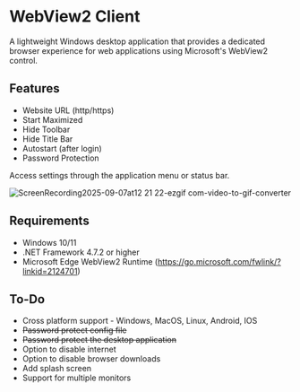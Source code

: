 # WebView2 Client

A lightweight Windows desktop application that provides a dedicated browser experience for web applications using Microsoft's WebView2 control.

## Features

- Website URL (http/https)
- Start Maximized
- Hide Toolbar
- Hide Title Bar
- Autostart (after login)
- Password Protection

Access settings through the application menu or status bar.

![ScreenRecording2025-09-07at12 21 22-ezgif com-video-to-gif-converter](https://github.com/user-attachments/assets/b7c6ad07-f76e-45de-99aa-db6b38fe372a)

## Requirements

- Windows 10/11
- .NET Framework 4.7.2 or higher
- Microsoft Edge WebView2 Runtime (https://go.microsoft.com/fwlink/?linkid=2124701)

## To-Do

* Cross platform support - Windows, MacOS, Linux, Android, IOS
* ~~Password protect config file~~
* ~~Password protect the desktop application~~
* Option to disable internet
* Option to disable browser downloads
* Add splash screen
* Support for multiple monitors
